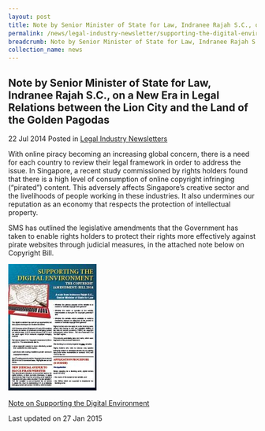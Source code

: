 ```yaml
---
layout: post
title: Note by Senior Minister of State for Law, Indranee Rajah S.C., on Supporting The Digital Environment
permalink: /news/legal-industry-newsletter/supporting-the-digital-environment/
breadcrumb: Note by Senior Minister of State for Law, Indranee Rajah S.C., on Supporting The Digital Environment
collection_name: news
---
```


<style>
  .image {width: 200px;}
  .image img {max-width: 100%;}
</style>

Note by Senior Minister of State for Law, Indranee Rajah S.C., on a New Era in Legal Relations between the Lion City and the Land of the Golden Pagodas
---

22 Jul 2014 Posted in [Legal Industry Newsletters](/news/legal-industry-newsletters/)

With online piracy becoming an increasing global concern, there is a need for each country to review their legal framework in order to address the issue. In Singapore, a recent study commissioned by rights holders found that there is a high level of consumption of online copyright infringing (“pirated”) content. This adversely affects Singapore’s creative sector and the livelihoods of people working in these industries. It also undermines our reputation as an economy that respects the protection of intellectual property.

SMS has outlined the legislative amendments that the Government has taken to enable rights holders to protect their rights more effectively against pirate websites through judicial measures, in the attached note below on Copyright Bill.

<div class="image">
  <a href="/files/CopyrightBill2014Newsletter.pdf/"><img src="/images/1422346007800.jpg/"></a>
</div>

<a href="/files/CopyrightBill2014Newsletter.pdf/">Note on Supporting the Digital Environment</a>

<p class="right-side-updated">Last updated on 27 Jan 2015</p>

